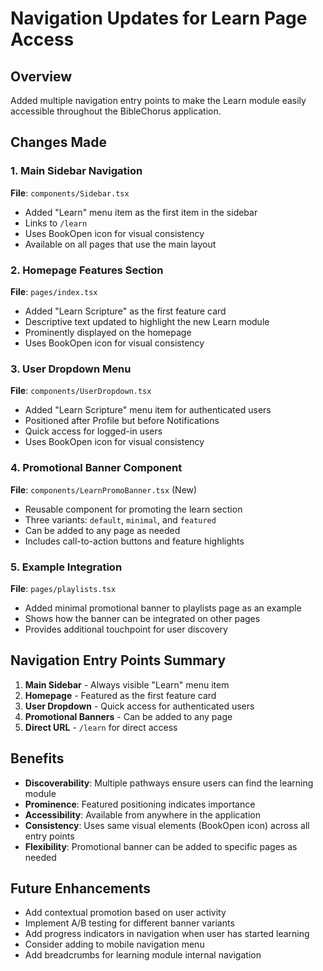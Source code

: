# Navigation Updates for Learn Page Access

## Overview
Added multiple navigation entry points to make the Learn module easily accessible throughout the BibleChorus application.

## Changes Made

### 1. Main Sidebar Navigation
**File**: `components/Sidebar.tsx`
- Added "Learn" menu item as the first item in the sidebar
- Links to `/learn`
- Uses BookOpen icon for visual consistency
- Available on all pages that use the main layout

### 2. Homepage Features Section
**File**: `pages/index.tsx`
- Added "Learn Scripture" as the first feature card
- Descriptive text updated to highlight the new Learn module
- Prominently displayed on the homepage
- Uses BookOpen icon for visual consistency

### 3. User Dropdown Menu
**File**: `components/UserDropdown.tsx`
- Added "Learn Scripture" menu item for authenticated users
- Positioned after Profile but before Notifications
- Quick access for logged-in users
- Uses BookOpen icon for visual consistency

### 4. Promotional Banner Component
**File**: `components/LearnPromoBanner.tsx` (New)
- Reusable component for promoting the learn section
- Three variants: `default`, `minimal`, and `featured`
- Can be added to any page as needed
- Includes call-to-action buttons and feature highlights

### 5. Example Integration
**File**: `pages/playlists.tsx`
- Added minimal promotional banner to playlists page as an example
- Shows how the banner can be integrated on other pages
- Provides additional touchpoint for user discovery

## Navigation Entry Points Summary

1. **Main Sidebar** - Always visible "Learn" menu item
2. **Homepage** - Featured as the first feature card  
3. **User Dropdown** - Quick access for authenticated users
4. **Promotional Banners** - Can be added to any page
5. **Direct URL** - `/learn` for direct access

## Benefits

- **Discoverability**: Multiple pathways ensure users can find the learning module
- **Prominence**: Featured positioning indicates importance
- **Accessibility**: Available from anywhere in the application
- **Consistency**: Uses same visual elements (BookOpen icon) across all entry points
- **Flexibility**: Promotional banner can be added to specific pages as needed

## Future Enhancements

- Add contextual promotion based on user activity
- Implement A/B testing for different banner variants
- Add progress indicators in navigation when user has started learning
- Consider adding to mobile navigation menu
- Add breadcrumbs for learning module internal navigation 